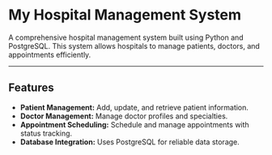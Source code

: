 # My Hospital Management System

A comprehensive hospital management system built using Python and PostgreSQL. This system allows hospitals to manage patients, doctors, and appointments efficiently.

---

## Features
- **Patient Management:** Add, update, and retrieve patient information.
- **Doctor Management:** Manage doctor profiles and specialties.
- **Appointment Scheduling:** Schedule and manage appointments with status tracking.
- **Database Integration:** Uses PostgreSQL for reliable data storage.

